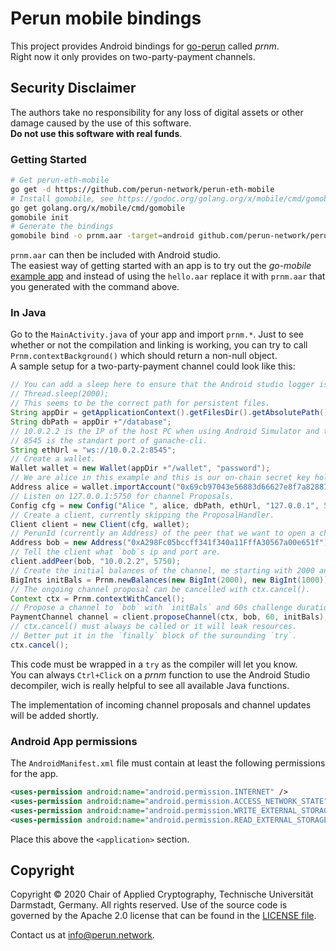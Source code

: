 # Perun mobile bindings
This project provides Android bindings for [go-perun](https://github.com/perun-network/go-perun) called *prnm*.  
Right now it only provides on two-party-payment channels.  

## Security Disclaimer
The authors take no responsibility for any loss of digital assets or other damage caused by the use of this software.  
**Do not use this software with real funds**.

### Getting Started
```sh
# Get perun-eth-mobile
go get -d https://github.com/perun-network/perun-eth-mobile
# Install gomobile, see https://godoc.org/golang.org/x/mobile/cmd/gomobile
go get golang.org/x/mobile/cmd/gomobile
gomobile init
# Generate the bindings
gomobile bind -o prnm.aar -target=android github.com/perun-network/perun-eth-mobile/
```

`prnm.aar` can then be included with Android studio.  
The easiest way of getting started with an app is to try out the *go-mobile* [example app](https://github.com/golang/go/wiki/Mobile#sdk-applications-and-generating-bindings) and instead of using the `hello.aar` replace it with `prnm.aar` that you generated with the command above.

### In Java
Go to the `MainActivity.java` of your app and import `prnm.*`. Just to see whether or not the compilation and linking is working, you can try to call `Prnm.contextBackground()` which should return a non-null object.  
A sample setup for a two-party-payment channel could look like this:  
```java
// You can add a sleep here to ensure that the Android studio logger is attached.
// Thread.sleep(2000);
// This seems to be the correct path for persistent files.
String appDir = getApplicationContext().getFilesDir().getAbsolutePath();
String dbPath = appDir +"/database";
// 10.0.2.2 is the IP of the host PC when using Android Simulator and the host is running a ganache-cli.
// 8545 is the standart port of ganache-cli.
String ethUrl = "ws://10.0.2.2:8545";
// Create a wallet.
Wallet wallet = new Wallet(appDir +"/wallet", "password");
// We are alice in this example and this is our on-chain secret key holding the ETH.
Address alice = wallet.importAccount("0x69cb97043e56883d66627e8f7a828877a56022d0fb05ae6197e6e16fb56282d0");
// Listen on 127.0.0.1:5750 for channel Proposals.
Config cfg = new Config("Alice ", alice, dbPath, ethUrl, "127.0.0.1", 5750);
// Create a client, currently skipping the ProposalHandler.
Client client = new Client(cfg, wallet);
// PerunId (currently an Address) of the peer that we want to open a channel with.
Address bob = new Address("0xA298Fc05bccff341f340a11FffA30567a00e651f");
// Tell the client what `bob`s ip and port are.
client.addPeer(bob, "10.0.2.2", 5750);
// Create the initial balances of the channel, me starting with 2000 and bob with 1000.
BigInts initBals = Prnm.newBalances(new BigInt(2000), new BigInt(1000));
// The ongoing channel proposal can be cancelled with ctx.cancel().
Context ctx = Prnm.contextWithCancel();
// Propose a channel to `bob` with `initBals` and 60s challenge duration.
PaymentChannel channel = client.proposeChannel(ctx, bob, 60, initBals);
// ctx.cancel() must always be called or it will leak resources.
// Better put it in the `finally` block of the surounding `try`.
ctx.cancel();
```  
This code must be wrapped in a `try` as the compiler will let you know.  
You can always `Ctrl+Click` on a *prnm* function to use the Android Studio decompiler, wich is really helpful to see all available Java functions.

The implementation of incoming channel proposals and channel updates will be added shortly.  


### Android App permissions
The `AndroidManifest.xml` file must contain at least the following permissions for the app.  
```xml
<uses-permission android:name="android.permission.INTERNET" />
<uses-permission android:name="android.permission.ACCESS_NETWORK_STATE" />
<uses-permission android:name="android.permission.WRITE_EXTERNAL_STORAGE" />
<uses-permission android:name="android.permission.READ_EXTERNAL_STORAGE" />
```
Place this above the `<application>` section.

## Copyright
Copyright &copy; 2020 Chair of Applied Cryptography, Technische Universität Darmstadt, Germany.
All rights reserved.
Use of the source code is governed by the Apache 2.0 license that can be found in the [LICENSE file](LICENSE).

Contact us at [info@perun.network](mailto:info@perun.network).